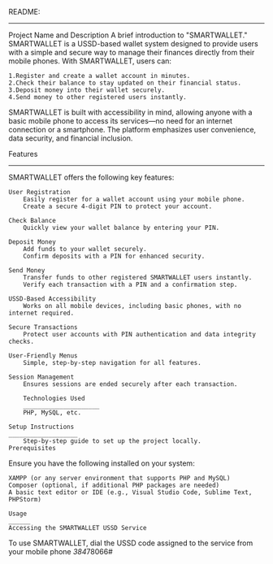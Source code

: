 README:
____________
Project Name and Description
A brief introduction to "SMARTWALLET."
SMARTWALLET is a USSD-based wallet system designed to provide users with a simple and secure way to manage their finances directly from their mobile phones. With SMARTWALLET, users can:

    1.Register and create a wallet account in minutes.
    2.Check their balance to stay updated on their financial status.
    3.Deposit money into their wallet securely.
    4.Send money to other registered users instantly.

SMARTWALLET is built with accessibility in mind, allowing anyone with a basic mobile phone to access its services—no need for an internet connection or a smartphone. The platform emphasizes user convenience, data security, and financial inclusion.
    
Features
_________
SMARTWALLET offers the following key features:

    User Registration
        Easily register for a wallet account using your mobile phone.
        Create a secure 4-digit PIN to protect your account.

    Check Balance
        Quickly view your wallet balance by entering your PIN.

    Deposit Money
        Add funds to your wallet securely.
        Confirm deposits with a PIN for enhanced security.

    Send Money
        Transfer funds to other registered SMARTWALLET users instantly.
        Verify each transaction with a PIN and a confirmation step.

    USSD-Based Accessibility
        Works on all mobile devices, including basic phones, with no internet required.

    Secure Transactions
        Protect user accounts with PIN authentication and data integrity checks.

    User-Friendly Menus
        Simple, step-by-step navigation for all features.

    Session Management
        Ensures sessions are ended securely after each transaction.
		
		Technologies Used
		_____________________
        PHP, MySQL, etc.
		
    Setup Instructions
	___________________
        Step-by-step guide to set up the project locally.
	Prerequisites

Ensure you have the following installed on your system:

    XAMPP (or any server environment that supports PHP and MySQL)
    Composer (optional, if additional PHP packages are needed)
    A basic text editor or IDE (e.g., Visual Studio Code, Sublime Text, PHPStorm)
	
    Usage
	______
    Accessing the SMARTWALLET USSD Service

To use SMARTWALLET, dial the USSD code assigned to the service from your mobile phone 
*384*78066#
